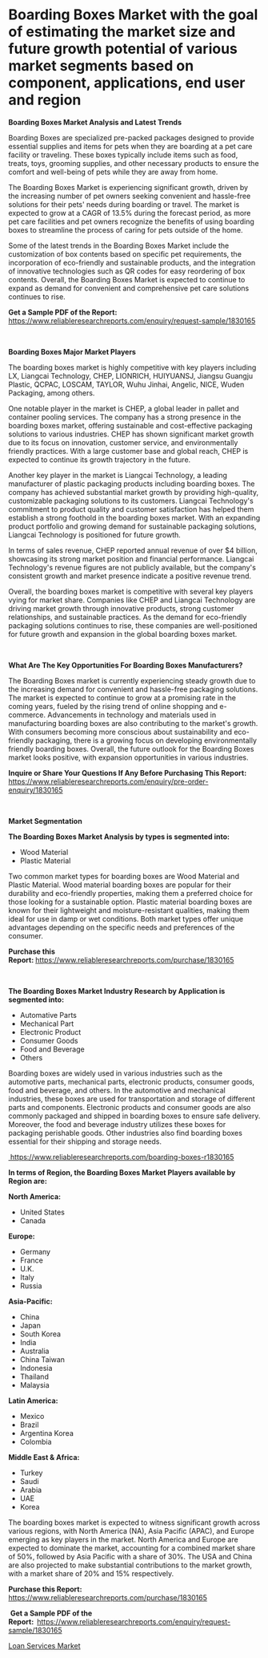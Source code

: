<p><h1>Boarding Boxes Market with the goal of estimating the market size and future growth potential of various market segments based on component, applications, end user and region</h1></p><p><strong>Boarding Boxes Market Analysis and Latest Trends</strong></p>
<p><p>Boarding Boxes are specialized pre-packed packages designed to provide essential supplies and items for pets when they are boarding at a pet care facility or traveling. These boxes typically include items such as food, treats, toys, grooming supplies, and other necessary products to ensure the comfort and well-being of pets while they are away from home.</p><p>The Boarding Boxes Market is experiencing significant growth, driven by the increasing number of pet owners seeking convenient and hassle-free solutions for their pets' needs during boarding or travel. The market is expected to grow at a CAGR of 13.5% during the forecast period, as more pet care facilities and pet owners recognize the benefits of using boarding boxes to streamline the process of caring for pets outside of the home.</p><p>Some of the latest trends in the Boarding Boxes Market include the customization of box contents based on specific pet requirements, the incorporation of eco-friendly and sustainable products, and the integration of innovative technologies such as QR codes for easy reordering of box contents. Overall, the Boarding Boxes Market is expected to continue to expand as demand for convenient and comprehensive pet care solutions continues to rise.</p></p>
<p><strong>Get a Sample PDF of the Report:&nbsp;</strong> <a href="https://www.reliableresearchreports.com/enquiry/request-sample/1830165">https://www.reliableresearchreports.com/enquiry/request-sample/1830165</a></p>
<p>&nbsp;</p>
<p><strong>Boarding Boxes Major Market Players</strong></p>
<p><p>The boarding boxes market is highly competitive with key players including LX, Liangcai Technology, CHEP, LIONRICH, HUIYUANSJ, Jiangsu Guangju Plastic, QCPAC, LOSCAM, TAYLOR, Wuhu Jinhai, Angelic, NICE, Wuden Packaging, among others.</p><p>One notable player in the market is CHEP, a global leader in pallet and container pooling services. The company has a strong presence in the boarding boxes market, offering sustainable and cost-effective packaging solutions to various industries. CHEP has shown significant market growth due to its focus on innovation, customer service, and environmentally friendly practices. With a large customer base and global reach, CHEP is expected to continue its growth trajectory in the future.</p><p>Another key player in the market is Liangcai Technology, a leading manufacturer of plastic packaging products including boarding boxes. The company has achieved substantial market growth by providing high-quality, customizable packaging solutions to its customers. Liangcai Technology's commitment to product quality and customer satisfaction has helped them establish a strong foothold in the boarding boxes market. With an expanding product portfolio and growing demand for sustainable packaging solutions, Liangcai Technology is positioned for future growth.</p><p>In terms of sales revenue, CHEP reported annual revenue of over $4 billion, showcasing its strong market position and financial performance. Liangcai Technology's revenue figures are not publicly available, but the company's consistent growth and market presence indicate a positive revenue trend.</p><p>Overall, the boarding boxes market is competitive with several key players vying for market share. Companies like CHEP and Liangcai Technology are driving market growth through innovative products, strong customer relationships, and sustainable practices. As the demand for eco-friendly packaging solutions continues to rise, these companies are well-positioned for future growth and expansion in the global boarding boxes market.</p></p>
<p>&nbsp;</p>
<p><strong>What Are The Key Opportunities For Boarding Boxes Manufacturers?</strong></p>
<p><p>The Boarding Boxes market is currently experiencing steady growth due to the increasing demand for convenient and hassle-free packaging solutions. The market is expected to continue to grow at a promising rate in the coming years, fueled by the rising trend of online shopping and e-commerce. Advancements in technology and materials used in manufacturing boarding boxes are also contributing to the market's growth. With consumers becoming more conscious about sustainability and eco-friendly packaging, there is a growing focus on developing environmentally friendly boarding boxes. Overall, the future outlook for the Boarding Boxes market looks positive, with expansion opportunities in various industries.</p></p>
<p><strong>Inquire or Share Your Questions If Any Before Purchasing This Report:</strong> <a href="https://www.reliableresearchreports.com/enquiry/pre-order-enquiry/1830165">https://www.reliableresearchreports.com/enquiry/pre-order-enquiry/1830165</a></p>
<p>&nbsp;</p>
<p><strong>Market Segmentation</strong></p>
<p><strong>The Boarding Boxes Market Analysis by types is segmented into:</strong></p>
<p><ul><li>Wood Material</li><li>Plastic Material</li></ul></p>
<p><p>Two common market types for boarding boxes are Wood Material and Plastic Material. Wood material boarding boxes are popular for their durability and eco-friendly properties, making them a preferred choice for those looking for a sustainable option. Plastic material boarding boxes are known for their lightweight and moisture-resistant qualities, making them ideal for use in damp or wet conditions. Both market types offer unique advantages depending on the specific needs and preferences of the consumer.</p></p>
<p><strong>Purchase this Report:&nbsp;</strong><a href="https://www.reliableresearchreports.com/purchase/1830165">https://www.reliableresearchreports.com/purchase/1830165</a></p>
<p>&nbsp;</p>
<p><strong>The Boarding Boxes Market Industry Research by Application is segmented into:</strong></p>
<p><ul><li>Automative Parts</li><li>Mechanical Part</li><li>Electronic Product</li><li>Consumer Goods</li><li>Food and Beverage</li><li>Others</li></ul></p>
<p><p>Boarding boxes are widely used in various industries such as the automotive parts, mechanical parts, electronic products, consumer goods, food and beverage, and others. In the automotive and mechanical industries, these boxes are used for transportation and storage of different parts and components. Electronic products and consumer goods are also commonly packaged and shipped in boarding boxes to ensure safe delivery. Moreover, the food and beverage industry utilizes these boxes for packaging perishable goods. Other industries also find boarding boxes essential for their shipping and storage needs.</p></p>
<p><a href="https://www.reliableresearchreports.com/boarding-boxes-r1830165">&nbsp;https://www.reliableresearchreports.com/boarding-boxes-r1830165</a></p>
<p><strong>In terms of Region, the Boarding Boxes Market Players available by Region are:</strong></p>
<p>
    <p> <strong> North America: </strong>
        <ul>
            <li>United States</li>
            <li>Canada</li>
        </ul>
        </p> 
    <p> <strong> Europe: </strong>
        <ul>
            <li>Germany</li>
            <li>France</li>
            <li>U.K.</li>
            <li>Italy</li>
            <li>Russia</li>
        </ul>
        </p> 
    <p> <strong> Asia-Pacific: </strong>
        <ul>
            <li>China</li>
            <li>Japan</li>
            <li>South Korea</li>
            <li>India</li>
            <li>Australia</li>
            <li>China Taiwan</li>
            <li>Indonesia</li>
            <li>Thailand</li>
            <li>Malaysia</li>
        </ul>
        </p> 
    <p> <strong> Latin America: </strong>
        <ul>
            <li>Mexico</li>
            <li>Brazil</li>
            <li>Argentina Korea</li>
            <li>Colombia</li>
        </ul>
        </p> 
    <p> <strong> Middle East & Africa: </strong>
        <ul>
            <li>Turkey</li>
            <li>Saudi</li>
            <li>Arabia</li>
            <li>UAE</li>
            <li>Korea</li>
        </ul>
    </p>
    </p>
<p><p>The boarding boxes market is expected to witness significant growth across various regions, with North America (NA), Asia Pacific (APAC), and Europe emerging as key players in the market. North America and Europe are expected to dominate the market, accounting for a combined market share of 50%, followed by Asia Pacific with a share of 30%. The USA and China are also projected to make substantial contributions to the market growth, with a market share of 20% and 15% respectively.</p></p>
<p><strong>Purchase this Report: </strong><a href="https://www.reliableresearchreports.com/purchase/1830165">https://www.reliableresearchreports.com/purchase/1830165</a></p>
<p>&nbsp;<strong>Get a Sample PDF of the Report:&nbsp;&nbsp;</strong><a href="https://www.reliableresearchreports.com/enquiry/request-sample/1830165">https://www.reliableresearchreports.com/enquiry/request-sample/1830165</a></p>
<p><strong></strong></p>
<p><p><a href="https://github.com/AmbushAL/Market-Research-Report-List-1/blob/main/loan-services-market.md">Loan Services Market</a></p></p>